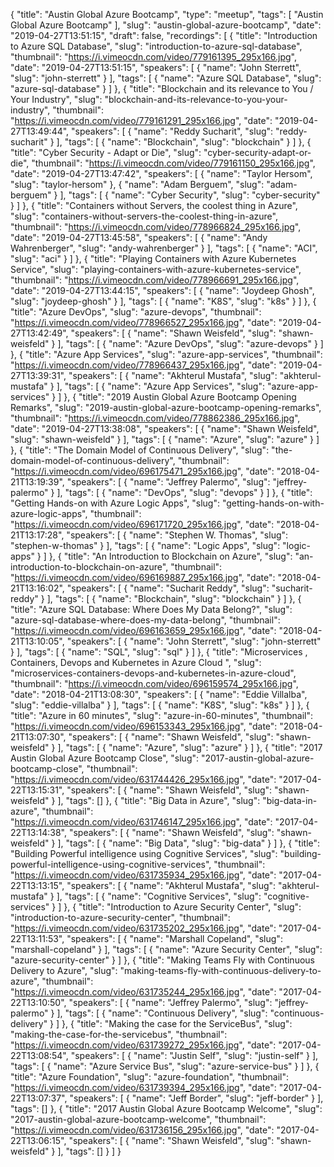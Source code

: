 {
  "title": "Austin Global Azure Bootcamp",
  "type": "meetup",
  "tags": [
    "Austin Global Azure Bootcamp"
  ],
  "slug": "austin-global-azure-bootcamp",
  "date": "2019-04-27T13:51:15",
  "draft": false,
  "recordings": [
    {
      "title": "Introduction to Azure SQL Database",
      "slug": "introduction-to-azure-sql-database",
      "thumbnail": "https://i.vimeocdn.com/video/779161395_295x166.jpg",
      "date": "2019-04-27T13:51:15",
      "speakers": [
        {
          "name": "John Sterrett",
          "slug": "john-sterrett"
        }
      ],
      "tags": [
        {
          "name": "Azure SQL Database",
          "slug": "azure-sql-database"
        }
      ]
    },
    {
      "title": "Blockchain and its relevance to You / Your Industry",
      "slug": "blockchain-and-its-relevance-to-you-your-industry",
      "thumbnail": "https://i.vimeocdn.com/video/779161291_295x166.jpg",
      "date": "2019-04-27T13:49:44",
      "speakers": [
        {
          "name": "Reddy Sucharit",
          "slug": "reddy-sucharit"
        }
      ],
      "tags": [
        {
          "name": "Blockchain",
          "slug": "blockchain"
        }
      ]
    },
    {
      "title": "Cyber Security - Adapt or Die",
      "slug": "cyber-security-adapt-or-die",
      "thumbnail": "https://i.vimeocdn.com/video/779161150_295x166.jpg",
      "date": "2019-04-27T13:47:42",
      "speakers": [
        {
          "name": "Taylor Hersom",
          "slug": "taylor-hersom"
        },
        {
          "name": "Adam Berguem",
          "slug": "adam-berguem"
        }
      ],
      "tags": [
        {
          "name": "Cyber Security",
          "slug": "cyber-security"
        }
      ]
    },
    {
      "title": "Containers without Servers, the coolest thing in Azure",
      "slug": "containers-without-servers-the-coolest-thing-in-azure",
      "thumbnail": "https://i.vimeocdn.com/video/778966824_295x166.jpg",
      "date": "2019-04-27T13:45:58",
      "speakers": [
        {
          "name": "Andy Wahrenberger",
          "slug": "andy-wahrenberger"
        }
      ],
      "tags": [
        {
          "name": "ACI",
          "slug": "aci"
        }
      ]
    },
    {
      "title": "Playing Containers with Azure Kubernetes Service",
      "slug": "playing-containers-with-azure-kubernetes-service",
      "thumbnail": "https://i.vimeocdn.com/video/778966691_295x166.jpg",
      "date": "2019-04-27T13:44:15",
      "speakers": [
        {
          "name": "Joydeep Ghosh",
          "slug": "joydeep-ghosh"
        }
      ],
      "tags": [
        {
          "name": "K8S",
          "slug": "k8s"
        }
      ]
    },
    {
      "title": "Azure DevOps",
      "slug": "azure-devops",
      "thumbnail": "https://i.vimeocdn.com/video/778966527_295x166.jpg",
      "date": "2019-04-27T13:42:49",
      "speakers": [
        {
          "name": "Shawn Weisfeld",
          "slug": "shawn-weisfeld"
        }
      ],
      "tags": [
        {
          "name": "Azure DevOps",
          "slug": "azure-devops"
        }
      ]
    },
    {
      "title": "Azure App Services",
      "slug": "azure-app-services",
      "thumbnail": "https://i.vimeocdn.com/video/778966437_295x166.jpg",
      "date": "2019-04-27T13:39:31",
      "speakers": [
        {
          "name": "Akhterul Mustafa",
          "slug": "akhterul-mustafa"
        }
      ],
      "tags": [
        {
          "name": "Azure App Services",
          "slug": "azure-app-services"
        }
      ]
    },
    {
      "title": "2019 Austin Global Azure Bootcamp Opening Remarks",
      "slug": "2019-austin-global-azure-bootcamp-opening-remarks",
      "thumbnail": "https://i.vimeocdn.com/video/778862386_295x166.jpg",
      "date": "2019-04-27T13:38:08",
      "speakers": [
        {
          "name": "Shawn Weisfeld",
          "slug": "shawn-weisfeld"
        }
      ],
      "tags": [
        {
          "name": "Azure",
          "slug": "azure"
        }
      ]
    },
    {
      "title": "The Domain Model of Continuous Delivery",
      "slug": "the-domain-model-of-continuous-delivery",
      "thumbnail": "https://i.vimeocdn.com/video/696175471_295x166.jpg",
      "date": "2018-04-21T13:19:39",
      "speakers": [
        {
          "name": "Jeffrey Palermo",
          "slug": "jeffrey-palermo"
        }
      ],
      "tags": [
        {
          "name": "DevOps",
          "slug": "devops"
        }
      ]
    },
    {
      "title": "Getting Hands-on with Azure Logic Apps",
      "slug": "getting-hands-on-with-azure-logic-apps",
      "thumbnail": "https://i.vimeocdn.com/video/696171720_295x166.jpg",
      "date": "2018-04-21T13:17:28",
      "speakers": [
        {
          "name": "Stephen W. Thomas",
          "slug": "stephen-w-thomas"
        }
      ],
      "tags": [
        {
          "name": "Logic Apps",
          "slug": "logic-apps"
        }
      ]
    },
    {
      "title": "An Introduction to Blockchain on Azure",
      "slug": "an-introduction-to-blockchain-on-azure",
      "thumbnail": "https://i.vimeocdn.com/video/696169887_295x166.jpg",
      "date": "2018-04-21T13:16:02",
      "speakers": [
        {
          "name": "Sucharit Reddy",
          "slug": "sucharit-reddy"
        }
      ],
      "tags": [
        {
          "name": "Blockchain",
          "slug": "blockchain"
        }
      ]
    },
    {
      "title": "Azure SQL Database: Where Does My Data Belong?",
      "slug": "azure-sql-database-where-does-my-data-belong",
      "thumbnail": "https://i.vimeocdn.com/video/696163659_295x166.jpg",
      "date": "2018-04-21T13:10:05",
      "speakers": [
        {
          "name": "John Sterrett",
          "slug": "john-sterrett"
        }
      ],
      "tags": [
        {
          "name": "SQL",
          "slug": "sql"
        }
      ]
    },
    {
      "title": "Microservices , Containers, Devops and Kubernetes in Azure Cloud ",
      "slug": "microservices-containers-devops-and-kubernetes-in-azure-cloud",
      "thumbnail": "https://i.vimeocdn.com/video/696159574_295x166.jpg",
      "date": "2018-04-21T13:08:30",
      "speakers": [
        {
          "name": "Eddie Villalba",
          "slug": "eddie-villalba"
        }
      ],
      "tags": [
        {
          "name": "K8S",
          "slug": "k8s"
        }
      ]
    },
    {
      "title": "Azure in 60 minutes",
      "slug": "azure-in-60-minutes",
      "thumbnail": "https://i.vimeocdn.com/video/696153343_295x166.jpg",
      "date": "2018-04-21T13:07:30",
      "speakers": [
        {
          "name": "Shawn Weisfeld",
          "slug": "shawn-weisfeld"
        }
      ],
      "tags": [
        {
          "name": "Azure",
          "slug": "azure"
        }
      ]
    },
    {
      "title": "2017 Austin Global Azure Bootcamp Close",
      "slug": "2017-austin-global-azure-bootcamp-close",
      "thumbnail": "https://i.vimeocdn.com/video/631744426_295x166.jpg",
      "date": "2017-04-22T13:15:31",
      "speakers": [
        {
          "name": "Shawn Weisfeld",
          "slug": "shawn-weisfeld"
        }
      ],
      "tags": []
    },
    {
      "title": "Big Data in Azure",
      "slug": "big-data-in-azure",
      "thumbnail": "https://i.vimeocdn.com/video/631746147_295x166.jpg",
      "date": "2017-04-22T13:14:38",
      "speakers": [
        {
          "name": "Shawn Weisfeld",
          "slug": "shawn-weisfeld"
        }
      ],
      "tags": [
        {
          "name": "Big Data",
          "slug": "big-data"
        }
      ]
    },
    {
      "title": "Building Powerful intelligence using Cognitive Services",
      "slug": "building-powerful-intelligence-using-cognitive-services",
      "thumbnail": "https://i.vimeocdn.com/video/631735934_295x166.jpg",
      "date": "2017-04-22T13:13:15",
      "speakers": [
        {
          "name": "Akhterul Mustafa",
          "slug": "akhterul-mustafa"
        }
      ],
      "tags": [
        {
          "name": "Cognitive Services",
          "slug": "cognitive-services"
        }
      ]
    },
    {
      "title": "Introduction to Azure Security Center",
      "slug": "introduction-to-azure-security-center",
      "thumbnail": "https://i.vimeocdn.com/video/631735202_295x166.jpg",
      "date": "2017-04-22T13:11:53",
      "speakers": [
        {
          "name": "Marshall Copeland",
          "slug": "marshall-copeland"
        }
      ],
      "tags": [
        {
          "name": "Azure Security Center",
          "slug": "azure-security-center"
        }
      ]
    },
    {
      "title": "Making Teams Fly with Continuous Delivery to Azure",
      "slug": "making-teams-fly-with-continuous-delivery-to-azure",
      "thumbnail": "https://i.vimeocdn.com/video/631735244_295x166.jpg",
      "date": "2017-04-22T13:10:50",
      "speakers": [
        {
          "name": "Jeffrey Palermo",
          "slug": "jeffrey-palermo"
        }
      ],
      "tags": [
        {
          "name": "Continuous Delivery",
          "slug": "continuous-delivery"
        }
      ]
    },
    {
      "title": "Making the case for the ServiceBus",
      "slug": "making-the-case-for-the-servicebus",
      "thumbnail": "https://i.vimeocdn.com/video/631739272_295x166.jpg",
      "date": "2017-04-22T13:08:54",
      "speakers": [
        {
          "name": "Justin Self",
          "slug": "justin-self"
        }
      ],
      "tags": [
        {
          "name": "Azure Service Bus",
          "slug": "azure-service-bus"
        }
      ]
    },
    {
      "title": "Azure Foundation",
      "slug": "azure-foundation",
      "thumbnail": "https://i.vimeocdn.com/video/631739394_295x166.jpg",
      "date": "2017-04-22T13:07:37",
      "speakers": [
        {
          "name": "Jeff Border",
          "slug": "jeff-border"
        }
      ],
      "tags": []
    },
    {
      "title": "2017 Austin Global Azure Bootcamp Welcome",
      "slug": "2017-austin-global-azure-bootcamp-welcome",
      "thumbnail": "https://i.vimeocdn.com/video/631736156_295x166.jpg",
      "date": "2017-04-22T13:06:15",
      "speakers": [
        {
          "name": "Shawn Weisfeld",
          "slug": "shawn-weisfeld"
        }
      ],
      "tags": []
    }
  ]
}